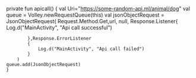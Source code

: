private fun apicall() {
        val Uri="https://some-random-api.ml/animal/dog"
        val queue = Volley.newRequestQueue(this)
        val jsonObjectRequest = JsonObjectRequest(
            Request.Method.Get,url, null,
            Response.Listener{
            Log.d("MainActivity", "Api call successful")

            },Response.ErrorListener
            {
                Log.d("MainActivity", "Api call failed")
            }
        )
    queue.add(JsonObjectRequest)
    }

